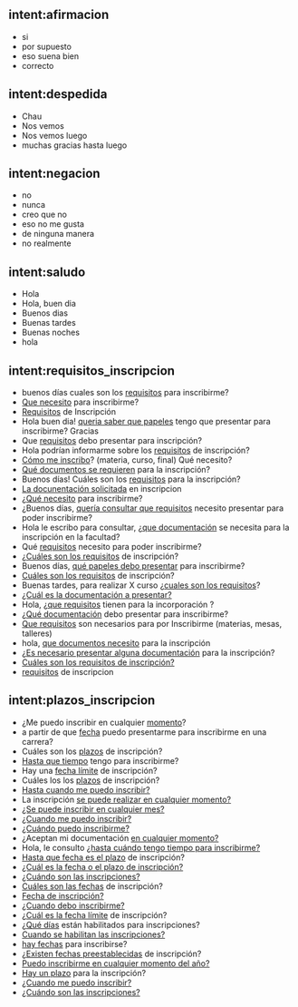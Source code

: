 ## intent:afirmacion
- si
- por supuesto
- eso suena bien
- correcto

## intent:despedida
- Chau
- Nos vemos
- Nos vemos luego
- muchas gracias hasta luego

## intent:negacion
- no
- nunca
- creo que no
- eso no me gusta
- de ninguna manera
- no realmente

## intent:saludo
- Hola
- Hola, buen dia
- Buenos dias
- Buenas tardes
- Buenas noches
- hola

## intent:requisitos_inscripcion
- buenos días cuales son los [requisitos](documentacion) para inscribirme?
- [Que necesito](documentacion) para inscribirme?
- [Requisitos](documentacion) de Inscripción
- Hola buen dia! [queria saber que papeles](documentacion) tengo que presentar para inscribirme? Gracias
- Que [requisitos](documentacion) debo presentar para inscripción?
- Hola podrían informarme sobre los [requisitos](documentacion) de inscripción?
- [Cómo me inscribo](documentacion)? (materia, curso, final) Qué necesito?
- [Qué documentos se requieren](documentacion) para la inscripción?
- Buenos días! Cuáles son los [requisitos](documentacion) para la inscripción?
- [La docunentación solicitada](documentacion) en inscripcion
- ¿[Qué necesito](documentacion) para inscribirme?
- ¿Buenos días, [quería consultar que requisitos](documentacion) necesito presentar para poder inscribirme?
- Hola le escribo para consultar, ¿[que documentación](documentacion) se necesita para la inscripción en la facultad?
- Qué [requisitos](documentacion) necesito para poder inscribirme?
- ¿[Cuáles son los requisitos](documentacion) de inscripción?
- Buenos días, [qué papeles debo presentar](documentacion) para inscribirme?
- [Cuáles son los requisitos](documentacion) de inscripción?
- Buenas tardes, para realizar X curso ¿[cuales son los requisitos](documentacion)?
- [¿Cuál es la documentación a presentar?](documentacion)
- Hola, ¿[que requisitos](documentacion) tienen para la incorporación ?
- ¿[Qué documentación](documentacion) debo presentar para inscribirme?
- [Que requisitos](documentacion) son necesarios para por Inscribirme (materias, mesas, talleres)
- hola, [que documentos necesito](documentacion) para la inscripción
- ¿[Es necesario presentar alguna documentación](documentacion) para la inscripción?
- [Cuáles son los requisitos de inscripción?](documentacion)
- [requisitos](documentacion) de inscripcion

## intent:plazos_inscripcion
- ¿Me puedo inscribir en cualquier [momento](plazos)?
- a partir de que [fecha](plazos) puedo presentarme para inscribirme en una carrera?
- Cuáles son los [plazos](plazos) de inscripción?
- [Hasta que tiempo](plazos) tengo para inscribirme?
- Hay una [fecha límite](plazos) de inscripción?
- Cuáles los los [plazos](plazos) de inscripción?
- [Hasta cuando me puedo inscribir?](plazos)
- La inscripción [se puede realizar en cualquier momento?](plazos)
- [¿Se puede inscribir en cualquier mes?](plazos)
- [¿Cuando me puedo inscribir?](plazos)
- [¿Cuándo puedo inscribirme?](plazos)
- ¿Aceptan mi documentación [en cualquier momento?](plazos)
- Hola, le consulto [¿hasta cuándo tengo tiempo para inscribirme?](plazos)
- [Hasta que fecha es el plazo](plazos) de inscripción?
- [¿Cuál es la fecha o el plazo de inscripción?](plazos)
- [¿Cuándo son las inscripciones?](plazos)
- [Cuáles son las fechas](plazos) de inscripción?
- [Fecha de inscripción?](plazos)
- [¿Cuando debo inscribirme?](plazos)
- ¿[Cuál es la fecha límite](plazos) de inscripción?
- ¿[Qué días](plazos) están habilitados para inscripciones?
- [Cuando se habilitan las inscripciones? ](plazos)
- [hay fechas](plazos) para inscribirse?
- ¿[Existen fechas preestablecidas](plazos) de inscripción?
- [Puedo inscribirme en cualquier momento del año?](plazos)
- [Hay un plazo](plazos) para la inscripción?
- [¿Cuando me puedo inscribir?](plazos)
- [¿Cuándo son las inscripciones?](plazos)
